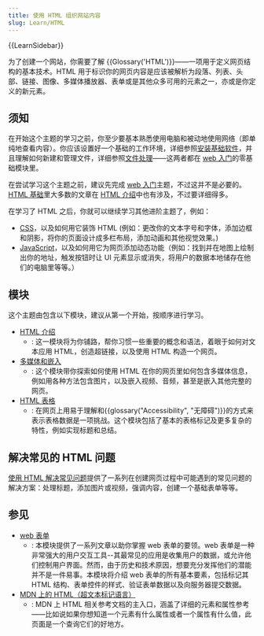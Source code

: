 ```yaml
---
title: 使用 HTML 组织网站内容
slug: Learn/HTML
---
```


{{LearnSidebar}}

为了创建一个网站，你需要了解 {{Glossary('HTML')}}——一项用于定义网页结构的基本技术。HTML 用于标识你的网页内容是应该被解析为段落、列表、头部、链接、图像、多媒体播放器、表单或是其他众多可用的元素之一，亦或是你定义的新元素。

## 须知

在开始这个主题的学习之前，你至少要基本熟悉使用电脑和被动地使用网络（即单纯地查看内容）。你应该设置好一个基础的工作环境，详细参照[安装基础软件](/zh-CN/docs/Learn/Getting_started_with_the_web/Installing_basic_software)，并且理解如何新建和管理文件，详细参照[文件处理](/zh-CN/docs/Learn/Getting_started_with_the_web/Dealing_with_files)——这两者都在 [web 入门](/zh-CN/docs/Learn/Getting_started_with_the_web)的零基础模块里。

在尝试学习这个主题之前，建议先完成 [web 入门](/zh-CN/docs/Learn/Getting_started_with_the_web)主题，不过这并不是必要的。[HTML 基础](/zh-CN/docs/Learn/Getting_started_with_the_web/HTML_basics)里大多数的文章在 [HTML 介绍](/zh-CN/docs/Learn/HTML/Introduction_to_HTML)中也有涉及，不过要详细得多。

在学习了 HTML 之后，你就可以继续学习其他进阶主题了，例如：

- [CSS](/zh-CN/docs/Learn/CSS)，以及如何用它装饰 HTML (例如：更改你的文本字号和字体，添加边框和阴影，将你的页面设计成多栏布局，添加动画和其他视觉效果。)
- [JavaScript](/zh-CN/docs/Learn/JavaScript)，以及如何用它为网页添加动态功能（例如：找到并在地图上绘制出你的地址，触发按钮时让 UI 元素显示或消失，将用户的数据本地储存在他们的电脑里等等。）

## 模块

这个主题由包含以下模块，建议从第一个开始，按顺序进行学习。

- [HTML 介绍](/zh-CN/docs/Learn/HTML/Introduction_to_HTML)
  - : 这一模块将为你铺路，帮你习惯一些重要的概念和语法，着眼于如何对文本应用 HTML，创造超链接，以及使用 HTML 构造一个网页。
- [多媒体和嵌入](/zh-CN/docs/Learn/HTML/Multimedia_and_embedding)
  - : 这个模块带你探索如何使用 HTML 在你的网页里如何包含多媒体信息，例如用各种方法包含图片，以及嵌入视频、音频，甚至是嵌入其他完整的网页。
- [HTML 表格](/zh-CN/docs/Learn/HTML/Tables)
  - : 在网页上用易于理解和{{glossary("Accessibility", "无障碍")}}的方式来表示表格数据是一项挑战。这个模块包括了基本的表格标记及更多复杂的特性，例如实现标题和总结。

## 解决常见的 HTML 问题

[使用 HTML 解决常见问题](/zh-CN/docs/Learn/HTML/Howto)提供了一系列在创建网页过程中可能遇到的常见问题的解决方案：处理标题，添加图片或视频，强调内容，创建一个基础表单等等。

## 参见

- [web 表单](/zh-CN/docs/Learn/Forms)
  - : 本模块提供了一系列文章以助你掌握 web 表单的要领。web 表单是一种非常强大的用户交互工具--其最常见的应用是收集用户的数据，或允许他们控制用户界面。然而，由于历史和技术原因，想要充分发挥他们的潜能并不是一件易事。本模块将介绍 web 表单的所有基本要素，包括标记其 HTML 结构、表单控件的样式、验证表单数据以及向服务器提交数据。
- [MDN 上的 HTML（超文本标记语言）](/zh-CN/docs/Web/HTML)
  - : MDN 上 HTML 相关参考文档的主入口，涵盖了详细的元素和属性参考——比如说如果你想知道一个元素有什么属性或者一个属性有什么值，此页面是一个查询它们的好地方。
